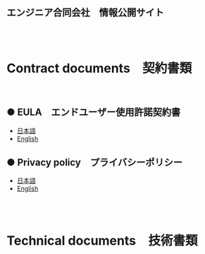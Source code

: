 ## エンジニア合同会社　情報公開サイト

<br><br>

# Contract documents　契約書類

<br>

## ● EULA　エンドユーザー使用許諾契約書

- [日本語](./EULA.md)
- [English](./EULA_en.md)

## ● Privacy policy　プライバシーポリシー

- [日本語](./PrivacyPolicy.md)
- [English](./PrivacyPolicy_en.md)

<br><br>

# Technical documents　技術書類

